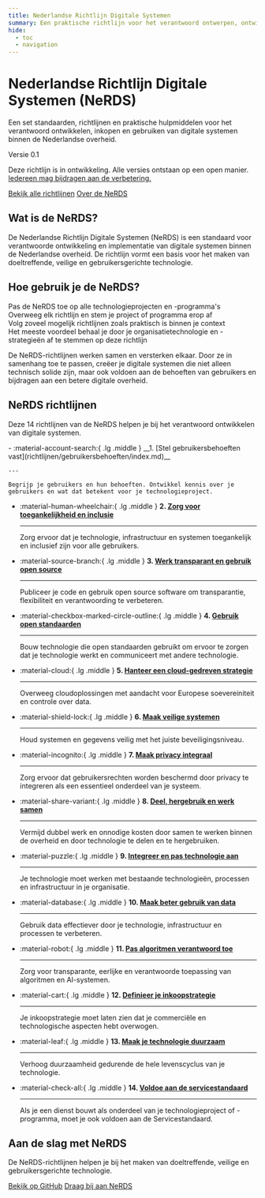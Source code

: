 ```yaml
---
title: Nederlandse Richtlijn Digitale Systemen
summary: Een praktische richtlijn voor het verantwoord ontwerpen, ontwikkelen en implementeren van digitale systemen binnen de Nederlandse overheid.
hide:
  - toc
  - navigation
---
```


<script>
// Landing page script
document.addEventListener('DOMContentLoaded', function() {
    // Initialize animations for landing page
    initLandingPage();
});

// Function to initialize landing page animations and interactive elements
function initLandingPage() {
    console.log("Landing page animations initialized");

    // Set animation order for principle cards
    const principleCards = document.querySelectorAll('.principle-card');
    principleCards.forEach((card, index) => {
        card.style.setProperty('--animation-order', index);
    });

    // Add smooth hover effects for all interactive elements
    const interactiveElements = document.querySelectorAll('.principle-card, .intro-card, .md-button, .version-badge');
    interactiveElements.forEach(el => {
        el.addEventListener('mouseenter', function() {
            this.style.transition = 'all 0.3s ease';
        });
    });

    // Add scroll animations
    const animatedElements = document.querySelectorAll('.hero-section, .intro-section, .principles-section, .cta-section');

    // Make all sections visible initially to fix any display issues
    animatedElements.forEach(el => {
        el.style.opacity = '1';
        el.style.transform = 'translateY(0)';
        el.classList.add('visible');
    });

    // Check if the IntersectionObserver API is available
    if ('IntersectionObserver' in window) {
        const observerOptions = {
            root: null,
            rootMargin: '0px',
            threshold: 0.1
        };

        const observer = new IntersectionObserver((entries) => {
            entries.forEach(entry => {
                if (entry.isIntersecting) {
                    entry.target.classList.add('visible');
                    observer.unobserve(entry.target);
                }
            });
        }, observerOptions);

        animatedElements.forEach(el => {
            observer.observe(el);
        });
    }
}
</script>

<div class="hero-section">
  <h1>Nederlandse Richtlijn Digitale Systemen <span class="nerds-acronym">(NeRDS)</span></h1>
  <p class="hero-subtitle">Een set standaarden, richtlijnen en praktische hulpmiddelen voor het verantwoord ontwikkelen, inkopen en gebruiken van digitale systemen binnen de Nederlandse overheid.</p>

  <div class="version-badge">
    <span class="version-label">Versie 0.1</span>
    <div class="hover-info">
      <p>Deze richtlijn is in ontwikkeling. Alle versies ontstaan op een open manier. <a href="Over-NeRDS/CONTRIBUTING/">Iedereen mag bijdragen aan de verbetering.</a></p>
    </div>
  </div>

  <div class="hero-cta">
    <a href="richtlijnen/" class="md-button md-button--primary">Bekijk alle richtlijnen</a>
    <a href="Over-NeRDS/" class="md-button md-button--secondary">Over de NeRDS</a>
  </div>
</div>

<div class="intro-section">
  <div class="intro-card">
    <h2>Wat is de NeRDS?</h2>
    <p>De Nederlandse Richtlijn Digitale Systemen (NeRDS) is een standaard voor verantwoorde ontwikkeling en implementatie van digitale systemen binnen de Nederlandse overheid. De richtlijn vormt een basis voor het maken van doeltreffende, veilige en gebruikersgerichte technologie.</p>
  </div>

  <div class="intro-card">
    <h2>Hoe gebruik je de NeRDS?</h2>
    <div class="feature-list">
      <div class="feature-item">Pas de NeRDS toe op alle technologieprojecten en -programma's</div>
      <div class="feature-item">Overweeg elk richtlijn en stem je project of programma erop af</div>
      <div class="feature-item">Volg zoveel mogelijk richtlijnen zoals praktisch is binnen je context</div>
      <div class="feature-item">Het meeste voordeel behaal je door je organisatietechnologie en -strategieën af te stemmen op deze richtlijn</div>
    </div>
    <p>De NeRDS-richtlijnen werken samen en versterken elkaar. Door ze in samenhang toe te passen, creëer je digitale systemen die niet alleen technisch solide zijn, maar ook voldoen aan de behoeften van gebruikers en bijdragen aan een betere digitale overheid.</p>
  </div>
</div>

<div class="principles-section">
  <h2>NeRDS richtlijnen</h2>
  <p class="principles-description">Deze 14 richtlijnen van de NeRDS helpen je bij het verantwoord ontwikkelen van digitale systemen.</p>
</div>

<div class="grid cards" markdown>
- :material-account-search:{ .lg .middle } __1. [Stel gebruikersbehoeften vast](richtlijnen/gebruikersbehoeften/index.md)__

    ---

    Begrijp je gebruikers en hun behoeften. Ontwikkel kennis over je gebruikers en wat dat betekent voor je technologieproject.

- :material-human-wheelchair:{ .lg .middle } __2. [Zorg voor toegankelijkheid en inclusie](richtlijnen/toegankelijkheid/index.md)__

    ---

    Zorg ervoor dat je technologie, infrastructuur en systemen toegankelijk en inclusief zijn voor alle gebruikers.

- :material-source-branch:{ .lg .middle } __3. [Werk transparant en gebruik open source](richtlijnen/open-source/index.md)__

    ---

    Publiceer je code en gebruik open source software om transparantie, flexibiliteit en verantwoording te verbeteren.

- :material-checkbox-marked-circle-outline:{ .lg .middle } __4. [Gebruik open standaarden](richtlijnen/open-standaarden/index.md)__

    ---

    Bouw technologie die open standaarden gebruikt om ervoor te zorgen dat je technologie werkt en communiceert met andere technologie.

- :material-cloud:{ .lg .middle } __5. [Hanteer een cloud-gedreven strategie](richtlijnen/cloud/index.md)__

    ---

    Overweeg cloudoplossingen met aandacht voor Europese soevereiniteit en controle over data.

- :material-shield-lock:{ .lg .middle } __6. [Maak veilige systemen](richtlijnen/veiligheid/index.md)__

    ---

    Houd systemen en gegevens veilig met het juiste beveiligingsniveau.

- :material-incognito:{ .lg .middle } __7. [Maak privacy integraal](richtlijnen/privacy/index.md)__

    ---

    Zorg ervoor dat gebruikersrechten worden beschermd door privacy te integreren als een essentieel onderdeel van je systeem.

- :material-share-variant:{ .lg .middle } __8. [Deel, hergebruik en werk samen](richtlijnen/samenwerking/index.md)__

    ---

    Vermijd dubbel werk en onnodige kosten door samen te werken binnen de overheid en door technologie te delen en te hergebruiken.

- :material-puzzle:{ .lg .middle } __9. [Integreer en pas technologie aan](richtlijnen/integratie/index.md)__

    ---

    Je technologie moet werken met bestaande technologieën, processen en infrastructuur in je organisatie.

- :material-database:{ .lg .middle } __10. [Maak beter gebruik van data](richtlijnen/data/index.md)__

    ---

    Gebruik data effectiever door je technologie, infrastructuur en processen te verbeteren.

- :material-robot:{ .lg .middle } __11. [Pas algoritmen verantwoord toe](richtlijnen/algoritmen/index.md)__

    ---

    Zorg voor transparante, eerlijke en verantwoorde toepassing van algoritmen en AI-systemen.

- :material-cart:{ .lg .middle } __12. [Definieer je inkoopstrategie](richtlijnen/inkoop/index.md)__

    ---

    Je inkoopstrategie moet laten zien dat je commerciële en technologische aspecten hebt overwogen.

- :material-leaf:{ .lg .middle } __13. [Maak je technologie duurzaam](richtlijnen/duurzaamheid/index.md)__

    ---

    Verhoog duurzaamheid gedurende de hele levenscyclus van je technologie.

- :material-check-all:{ .lg .middle } __14. [Voldoe aan de servicestandaard](richtlijnen/servicestandaard/index.md)__

    ---

    Als je een dienst bouwt als onderdeel van je technologieproject of -programma, moet je ook voldoen aan de Servicestandaard.

</div>

<div class="cta-section">
  <h2>Aan de slag met NeRDS</h2>
  <p>De NeRDS-richtlijnen helpen je bij het maken van doeltreffende, veilige en gebruikersgerichte technologie.</p>
  <div class="cta-buttons">
    <a href="https://github.com/MinBZK/NeRDS" class="md-button md-button--primary">Bekijk op GitHub</a>
    <a href="Over-NeRDS/CONTRIBUTING/" class="md-button md-button--secondary">Draag bij aan NeRDS</a>
  </div>
</div>
